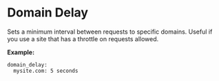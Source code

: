 # Domain Delay

Sets a minimum interval between requests to specific domains. Useful if you use a site that has a throttle on requests allowed.

**Example:**
```
domain_delay:
  mysite.com: 5 seconds
```